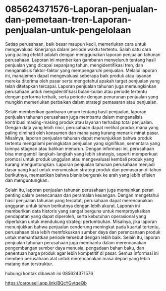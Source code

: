 # 085624371576-Laporan-penjualan-dan-pemetaan-tren-Laporan-penjualan-untuk-pengelolaan

Setiap perusahaan, baik besar maupun kecil, memerlukan cara untuk mengevaluasi kinerjanya dalam periode waktu tertentu. Salah satu cara yang paling efektif adalah dengan menggunakan laporan penjualan tahunan perusahaan. Laporan ini memberikan gambaran menyeluruh tentang hasil penjualan yang dicapai sepanjang tahun, mengidentifikasi tren, dan menganalisis faktor-faktor yang mempengaruhi penjualan. Melalui laporan ini, manajemen dapat mengevaluasi seberapa baik produk atau layanan mereka diterima oleh pasar serta mengetahui apakah target penjualan yang telah ditetapkan tercapai. Laporan penjualan tahunan juga memungkinkan perusahaan untuk mengidentifikasi bulan-bulan atau periode tertentu dengan performa terbaik, serta periode dengan penurunan penjualan yang mungkin memerlukan perbaikan dalam strategi pemasaran atau penjualan.

Selain memberikan gambaran umum tentang hasil penjualan, laporan penjualan tahunan perusahaan juga membantu dalam menganalisis kontribusi masing-masing produk atau layanan terhadap total penjualan. Dengan data yang lebih rinci, perusahaan dapat melihat produk mana yang paling diminati oleh konsumen dan mana yang kurang menarik minat pasar. Misalnya, laporan penjualan tahunan dapat menunjukkan bahwa produk tertentu mengalami peningkatan penjualan yang signifikan, sementara yang lainnya stagnan atau bahkan menurun. Dengan informasi ini, perusahaan bisa mengambil langkah-langkah yang lebih strategis, seperti memperkuat promosi untuk produk unggulan atau mengevaluasi kembali produk yang kurang menguntungkan. Laporan penjualan tahunan perusahaan menjadi dasar yang kuat untuk merumuskan strategi produk dan pemasaran di tahun berikutnya, memastikan bahwa bisnis bergerak ke arah yang lebih efisien dan menguntungkan.

Selain itu, laporan penjualan tahunan perusahaan juga memainkan peran penting dalam perencanaan dan peramalan keuangan. Dengan mengetahui hasil penjualan tahunan yang tercatat, perusahaan dapat merencanakan anggaran untuk tahun berikutnya dengan lebih akurat. Laporan ini memberikan data historis yang sangat berguna untuk memproyeksikan pendapatan yang dapat diperoleh, serta kebutuhan operasional yang diperlukan untuk mendukung strategi pertumbuhan. Misalnya, jika laporan menunjukkan bahwa penjualan cenderung meningkat pada kuartal tertentu, perusahaan bisa lebih memfokuskan sumber daya dan perencanaan produk untuk memanfaatkan periode tersebut dengan lebih baik. Selain itu, laporan penjualan tahunan perusahaan juga membantu dalam merencanakan pengembangan sumber daya manusia, pengadaan bahan baku, dan penentuan harga produk agar lebih kompetitif di pasar. Semua informasi ini memberi perusahaan alat untuk merencanakan masa depan yang lebih matang dan terstruktur.

hubungi kontak dibawah ini
085624371576

https://carousell.app.link/BQcYGvtqeQb
